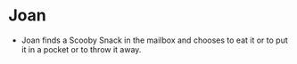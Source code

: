 # Joan

* Joan finds a Scooby Snack in the mailbox and chooses to eat it or to put it in a pocket or to throw it away.
